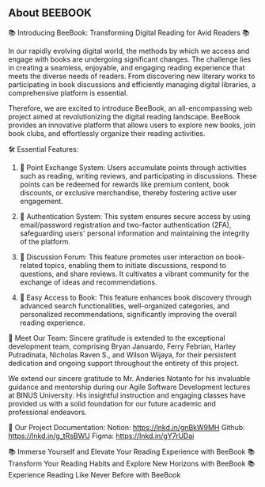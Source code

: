 ## About BEEBOOK

📚 Introducing BeeBook: Transforming Digital Reading for Avid Readers 📚

In our rapidly evolving digital world, the methods by which we access and engage with books are undergoing significant changes. The challenge lies in creating a seamless, enjoyable, and engaging reading experience that meets the diverse needs of readers. From discovering new literary works to participating in book discussions and efficiently managing digital libraries, a comprehensive platform is essential.

Therefore, we are excited to introduce BeeBook, an all-encompassing web project aimed at revolutionizing the digital reading landscape. BeeBook provides an innovative platform that allows users to explore new books, join book clubs, and effortlessly organize their reading activities.

🛠 Essential Features:
1. 💯 Point Exchange System: Users accumulate points through activities such as reading, writing reviews, and participating in discussions. These points can be redeemed for rewards like premium content, book discounts, or exclusive merchandise, thereby fostering active user engagement.

2. 🤖 Authentication System: This system ensures secure access by using email/password registration and two-factor authentication (2FA), safeguarding users' personal information and maintaining the integrity of the platform.

3. 💭 Discussion Forum: This feature promotes user interaction on book-related topics, enabling them to initiate discussions, respond to questions, and share reviews. It cultivates a vibrant community for the exchange of ideas and recommendations.

4. 🔎 Easy Access to Book: This feature enhances book discovery through advanced search functionalities, well-organized categories, and personalized recommendations, significantly improving the overall reading experience.


👏 Meet Our Team:
Sincere gratitude is extended to the exceptional development team, comprising Bryan Januardo, Ferry Febrian, Harley Putradinata, Nicholas Raven S., and Wilson Wijaya, for their persistent dedication and ongoing support throughout the entirety of this project.

We extend our sincere gratitude to Mr. Anderies Notanto for his invaluable guidance and mentorship during our Agile Software Development lectures at BINUS University. His insightful instruction and engaging classes have provided us with a solid foundation for our future academic and professional endeavors.

📁 Our Project Documentation:
Notion: https://lnkd.in/gnBkW9MH
Github: https://lnkd.in/g_tRsBWU
Figma: https://lnkd.in/gY7rUDai

📚 Immerse Yourself and Elevate Your Reading Experience with BeeBook
📚 Transform Your Reading Habits and Explore New Horizons with BeeBook
📚 Experience Reading Like Never Before with BeeBook
